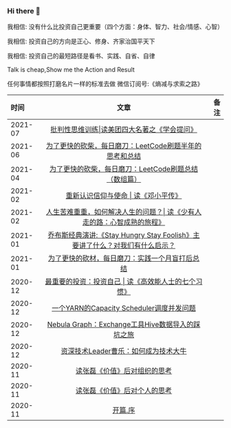 ### Hi there 👋
我相信: 没有什么比投资自己更重要（四个方面：身体、智力、社会/情感、心智）

我相信: 投资自己的方向是正心、修身、齐家治国平天下

我相信: 投资自己的最短路径是看书、实践、自省、自律

Talk is cheap,Show me the Action and Result

任何事情都按照打磨名片一样的标准去做  微信订阅号:《熵减与求索之路》


<!--
**xrfinbupt/xrfinbupt** is a ✨ _special_ ✨ repository because its `README.md` (this file) appears on your GitHub profile.

Here are some ideas to get you started:

- 🔭 I’m currently working on ...
- 🌱 I’m currently learning ...
- 👯 I’m looking to collaborate on ...
- 🤔 I’m looking for help with ...
- 💬 Ask me about ...
- 📫 How to reach me: ...
- 😄 Pronouns: ...
- ⚡ Fun fact: ...
-->

| 时间       | 文章 |         备注 |
| :--------- | :--: | -----------: |
|2021-07| [批判性思维训练\|读美团四大名著之《学会提问》](https://mp.weixin.qq.com/s/C9rgKkf8AE7EHqtzExANcQ)||
|2021-06| [为了更快的砍柴，每日磨刀：LeetCode刷题半年的思考和总结 ](https://mp.weixin.qq.com/s/0YqBCiTcRtk6hijGE7RfOw)||
|2021-04| [为了更快的砍柴，每日磨刀：LeetCode刷题总结（数组篇）](https://mp.weixin.qq.com/s/Av3wcmu3vUCT3QTi7luk2Q)||
|2021-02| [重新认识信仰与使命 \| 读《邓小平传》](https://mp.weixin.qq.com/s/rR242cWZV8YvXmkGrt27GA)||
|2021-02| [人生苦难重重，如何解决人生的问题？\| 读《少有人走的路：心智成熟的旅程》](https://mp.weixin.qq.com/s/-QSsfI80jg92OlpXDthXyg)||
|2021-01| [乔布斯经典演讲:《Stay Hungry Stay Foolish》主要讲了什么？对我们有什么启示？](https://mp.weixin.qq.com/s/EtmFSEI2D4_z2AjXnqtroA)||
|2021-01| [为了更快的砍材，每日磨刀：实践一个月盲打后总结](https://mp.weixin.qq.com/s/wxxnmam0lMcmPA-geIrz9A)||
|2020-12| [最重要的投资：投资自己 \| 读《高效能人士的七个习惯》](https://mp.weixin.qq.com/s/9DJ-i5diwX2KWZo3IpIzYg)||
|2020-12| [一个YARN的Capacity Scheduler调度并发问题](https://mp.weixin.qq.com/s/kcIv5nSysNDLFHMY2f8qtQ)||
| 2020-12|[Nebula Graph：Exchange工具Hive数据导入的踩坑之旅](https://mp.weixin.qq.com/s/kWiUvxK2yg7Bk9yGGaAGHw)||
|2020-12|[资深技术Leader曹乐：如何成为技术大牛](https://mp.weixin.qq.com/s/PpesrPQ6y0s1gtLOC3jeAQ)||
| 2020-11     |  [读张磊《价值》后对组织的思考](https://mp.weixin.qq.com/s/gMv_rJEGYzHc7w596pNsmA)  |      |
| 2020-11   |  [读张磊《价值》后对个人的思考](https://mp.weixin.qq.com/s/zZrKKqYlo1L5ulDzfJaxrg)  |    |
| 2020-11 |  [开篇.序](https://mp.weixin.qq.com/s/_RRKBOaV_uVpJbiruqCcDA)  |  |
